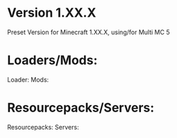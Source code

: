 # Version 1.XX.X
Preset Version for Minecraft 1.XX.X, using/for Multi MC 5

# Loaders/Mods:
Loader:
Mods:

# Resourcepacks/Servers:
Resourcepacks:
Servers:
